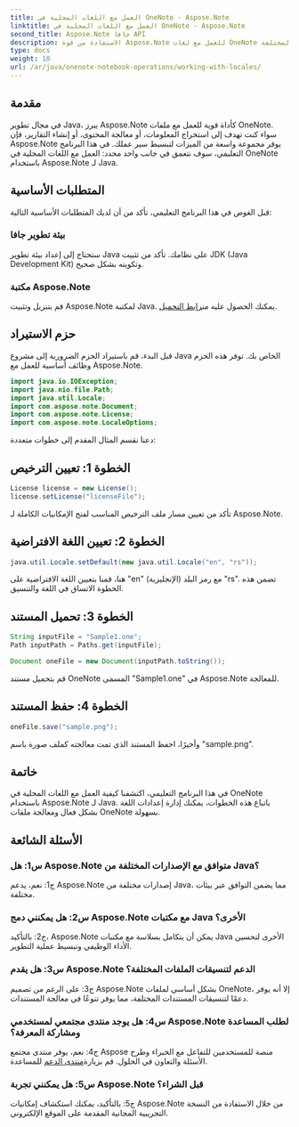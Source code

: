 ```yaml
---
title: العمل مع اللغات المحلية في OneNote - Aspose.Note
linktitle: العمل مع اللغات المحلية في OneNote - Aspose.Note
second_title: Aspose.Note جافا API
description: الاستفادة من قوة Aspose.Note للعمل مع لغات OneNote المحلية! استخراج التقارير ومعالجتها وإنشاءها خصيصًا للغات والمناطق المختلفة. #OneNote #Java #Aspose
type: docs
weight: 10
url: /ar/java/onenote-notebook-operations/working-with-locales/
---
```

## مقدمة

في مجال تطوير Java، يبرز Aspose.Note كأداة قوية للعمل مع ملفات OneNote. سواء كنت تهدف إلى استخراج المعلومات، أو معالجة المحتوى، أو إنشاء التقارير، فإن Aspose.Note يوفر مجموعة واسعة من الميزات لتبسيط سير عملك. في هذا البرنامج التعليمي، سوف نتعمق في جانب واحد محدد: العمل مع اللغات المحلية في OneNote باستخدام Aspose.Note لـ Java.

## المتطلبات الأساسية

قبل الغوص في هذا البرنامج التعليمي، تأكد من أن لديك المتطلبات الأساسية التالية:

### بيئة تطوير جافا

ستحتاج إلى إعداد بيئة تطوير Java على نظامك. تأكد من تثبيت JDK (Java Development Kit) وتكوينه بشكل صحيح.

### مكتبة Aspose.Note

 قم بتنزيل وتثبيت Aspose.Note لمكتبة Java. يمكنك الحصول عليه من[رابط التحميل](https://releases.aspose.com/note/java/).

## حزم الاستيراد

قبل البدء، قم باستيراد الحزم الضرورية إلى مشروع Java الخاص بك. توفر هذه الحزم وظائف أساسية للعمل مع Aspose.Note.

```java
import java.io.IOException;
import java.nio.file.Path;
import java.util.Locale;
import com.aspose.note.Document;
import com.aspose.note.License;
import com.aspose.note.LocaleOptions;
```

دعنا نقسم المثال المقدم إلى خطوات متعددة:

## الخطوة 1: تعيين الترخيص

```java
License license = new License();
license.setLicense("licenseFile");
```

تأكد من تعيين مسار ملف الترخيص المناسب لفتح الإمكانيات الكاملة لـ Aspose.Note.

## الخطوة 2: تعيين اللغة الافتراضية

```java
java.util.Locale.setDefault(new java.util.Locale("en", "rs"));
```

هنا، قمنا بتعيين اللغة الافتراضية على "en" (الإنجليزية) مع رمز البلد "rs". تضمن هذه الخطوة الاتساق في اللغة والتنسيق.

## الخطوة 3: تحميل المستند

```java
String inputFile = "Sample1.one";
Path inputPath = Paths.get(inputFile);

Document oneFile = new Document(inputPath.toString());
```

قم بتحميل مستند OneNote المسمى "Sample1.one" في Aspose.Note للمعالجة.

## الخطوة 4: حفظ المستند

```java
oneFile.save("sample.png");
```

وأخيرًا، احفظ المستند الذي تمت معالجته كملف صورة باسم "sample.png".

## خاتمة

في هذا البرنامج التعليمي، اكتشفنا كيفية العمل مع اللغات المحلية في OneNote باستخدام Aspose.Note لـ Java. باتباع هذه الخطوات، يمكنك إدارة إعدادات اللغة بشكل فعال ومعالجة ملفات OneNote بسهولة.

## الأسئلة الشائعة

### س1: هل Aspose.Note متوافق مع الإصدارات المختلفة من Java؟

ج1: نعم، يدعم Aspose.Note إصدارات مختلفة من Java، مما يضمن التوافق عبر بيئات مختلفة.

### س2: هل يمكنني دمج Aspose.Note مع مكتبات Java الأخرى؟

ج2: بالتأكيد، Aspose.Note يمكن أن يتكامل بسلاسة مع مكتبات Java الأخرى لتحسين الأداء الوظيفي وتبسيط عملية التطوير.

### س3: هل يقدم Aspose.Note الدعم لتنسيقات الملفات المختلفة؟

ج3: على الرغم من تصميم Aspose.Note بشكل أساسي لملفات OneNote، إلا أنه يوفر دعمًا لتنسيقات المستندات المختلفة، مما يوفر تنوعًا في معالجة المستندات.

### س4: هل يوجد منتدى مجتمعي لمستخدمي Aspose.Note لطلب المساعدة ومشاركة المعرفة؟

 ج4: نعم، يوفر منتدى مجتمع Aspose منصة للمستخدمين للتفاعل مع الخبراء وطرح الأسئلة والتعاون في الحلول. قم بزيارة[منتدى الدعم](https://forum.aspose.com/c/note/28) للمساعدة.

### س5: هل يمكنني تجربة Aspose.Note قبل الشراء؟

ج5: بالتأكيد، يمكنك استكشاف إمكانيات Aspose.Note من خلال الاستفادة من النسخة التجريبية المجانية المقدمة على الموقع الإلكتروني.